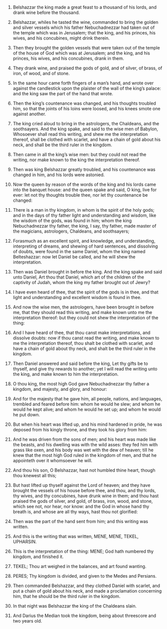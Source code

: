 1. Belshazzar the king made a great feast to a thousand of his lords,
and drank wine before the thousand.

2. Belshazzar, whiles he tasted the wine, commanded to bring the
golden and silver vessels which his father Nebuchadnezzar had taken
out of the temple which was in Jerusalem; that the king, and his
princes, his wives, and his concubines, might drink therein.

3. Then they brought the golden vessels that were taken out of the
temple of the house of God which was at Jerusalem; and the king, and
his princes, his wives, and his concubines, drank in them.

4. They drank wine, and praised the gods of gold, and of silver, of
brass, of iron, of wood, and of stone.

5. In the same hour came forth fingers of a man’s hand, and wrote
over against the candlestick upon the plaister of the wall of the
king’s palace: and the king saw the part of the hand that wrote.

6. Then the king’s countenance was changed, and his thoughts troubled
him, so that the joints of his loins were loosed, and his knees smote
one against another.

7. The king cried aloud to bring in the astrologers, the Chaldeans,
and the soothsayers. And the king spake, and said to the wise men of
Babylon, Whosoever shall read this writing, and shew me the
interpretation thereof, shall be clothed with scarlet, and have a
chain of gold about his neck, and shall be the third ruler in the
kingdom.

8. Then came in all the king’s wise men: but they could not read the
writing, nor make known to the king the interpretation thereof.

9. Then was king Belshazzar greatly troubled, and his countenance was
changed in him, and his lords were astonied.

10. Now the queen by reason of the words of the king and his lords
came into the banquet house: and the queen spake and said, O king,
live for ever: let not thy thoughts trouble thee, nor let thy
countenance be changed:

11. There is a man in thy kingdom, in whom is
the spirit of the holy gods; and in the days of thy father light and
understanding and wisdom, like the wisdom of the gods, was found in
him; whom the king Nebuchadnezzar thy father, the king, I say, thy
father, made master of the magicians, astrologers, Chaldeans, and
soothsayers;

12. Forasmuch as an excellent spirit, and knowledge, and
understanding, interpreting of dreams, and shewing of hard sentences,
and dissolving of doubts, were found in the same Daniel, whom the king
named Belteshazzar: now let Daniel be called, and he will shew the
interpretation.

13. Then was Daniel brought in before the king. And the king spake
and said unto Daniel, Art thou that Daniel, which art of the children
of the captivity of Judah, whom the king my father brought out of
Jewry?

14. I have even heard of thee, that the spirit of the gods is
in thee, and that light and understanding and excellent wisdom is
found in thee.

15. And now the wise men, the astrologers, have been brought in
before me, that they should read this writing, and make known unto me
the interpretation thereof: but they could not shew the interpretation
of the thing:

16. And I have heard of thee, that thou canst make
interpretations, and dissolve doubts: now if thou canst read the
writing, and make known to me the interpretation thereof, thou shalt
be clothed with scarlet, and have a chain of gold about thy neck, and
shalt be the third ruler in the kingdom.

17. Then Daniel answered and said before the king, Let thy gifts be
to thyself, and give thy rewards to another; yet I will read the
writing unto the king, and make known to him the interpretation.

18. O thou king, the most high God gave Nebuchadnezzar thy father a
kingdom, and majesty, and glory, and honour:

19. And for the majesty
that he gave him, all people, nations, and languages, trembled and
feared before him: whom he would he slew; and whom he would he kept
alive; and whom he would he set up; and whom he would he put down.

20. But when his heart was lifted up, and his mind hardened in pride,
he was deposed from his kingly throne, and they took his glory from
him:

21. And he was driven from the sons of men; and his heart was
made like the beasts, and his dwelling was with the wild asses: they
fed him with grass like oxen, and his body was wet with the dew of
heaven; till he knew that the most high God ruled in the kingdom of
men, and that he appointeth over it whomsoever he will.

22. And thou his son, O Belshazzar, hast not humbled thine heart,
though thou knewest all this;

23. But hast lifted up thyself against
the Lord of heaven; and they have brought the vessels of his house
before thee, and thou, and thy lords, thy wives, and thy concubines,
have drunk wine in them; and thou hast praised the gods of silver, and
gold, of brass, iron, wood, and stone, which see not, nor hear, nor
know: and the God in whose hand thy breath is, and whose are all thy
ways, hast thou not glorified:

24. Then was the part of the hand sent
from him; and this writing was written.

25. And this is the writing that was written, MENE, MENE, TEKEL,
UPHARSIN.

26. This is the interpretation of the thing: MENE; God hath numbered
thy kingdom, and finished it.

27. TEKEL; Thou art weighed in the balances, and art found wanting.

28. PERES; Thy kingdom is divided, and given to the Medes and
Persians.

29. Then commanded Belshazzar, and they clothed Daniel with scarlet,
and put a chain of gold about his neck, and made a proclamation
concerning him, that he should be the third ruler in the kingdom.

30. In that night was Belshazzar the king of the Chaldeans slain.

31. And Darius the Median took the kingdom, being about threescore
and two years old.